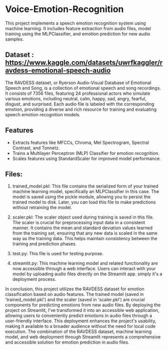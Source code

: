 # Voice-Emotion-Recognition
This project implements a speech emotion recognition system using machine learning. It includes feature extraction from audio files, model training using the MLPClassifier, and emotion prediction for new audio samples.

## Dataset : https://www.kaggle.com/datasets/uwrfkaggler/ravdess-emotional-speech-audio
The RAVDESS dataset, or Ryerson Audio-Visual Database of Emotional Speech and Song, is a collection of emotional speech and song recordings. It consists of 7356 files, featuring 24 professional actors who simulate various emotions, including neutral, calm, happy, sad, angry, fearful, disgust, and surprised. Each audio file is labeled with the corresponding emotion, providing a diverse and rich resource for training and evaluating speech emotion recognition models.

## Features
- Extracts features like MFCCs, Chroma, Mel Spectrogram, Spectral Contrast, and Tonnetz.
- Trains a Multilayer Perceptron (MLP) Classifier for emotion recognition.
- Scales features using StandardScaler for improved model performance.

## Files:
1) trained_model.pkl: This file contains the serialized form of your trained machine learning model, specifically an MLPClassifier in this case. The model is saved using the pickle module, allowing you to persist the trained model to disk. Later, you can load this file to make predictions without retraining the model.

2) scaler.pkl: The scaler object used during training is saved in this file. The scaler is crucial for preprocessing input data in a consistent manner. It contains the mean and standard deviation values learned from the training set, ensuring that any new data is scaled in the same way as the training data. This helps maintain consistency between the training and prediction phases.

3) test.py: This file is used for testing purpose.

4) streamlit.py: This machine learning model and related functionality are now accessible through a web interface. Users can interact with your model by uploading audio files directly on the Streamlit app. simply it's a deployment process.

In conclusion, this project utilizes the RAVDESS dataset for emotion classification based on audio features. The trained model (saved in 'trained_model.pkl') and the scaler (saved in 'scaler.pkl') are crucial components for predicting emotions from new audio files. By deploying the project on Streamlit, I've transformed it into an accessible web application, allowing users to conveniently predict emotions in audio files through a user-friendly interface. This deployment enhances the project's usability, making it available to a broader audience without the need for local code execution. The combination of the RAVDESS dataset, machine learning model, and web deployment through Streamlit represents a comprehensive and accessible solution for emotion prediction in audio files.
